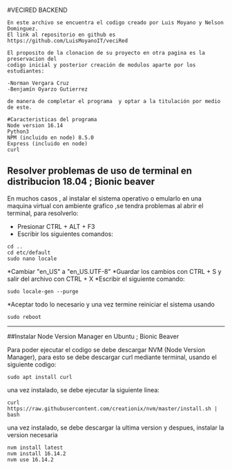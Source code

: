 #VECIRED BACKEND
```
En este archivo se encuentra el codigo creado por Luis Moyano y Nelson Dominguez.
El link al repositorio en github es https://github.com/LuisMoyanoIT/veciRed

El proposito de la clonacion de su proyecto en otra pagina es la preservacion del
codigo inicial y posterior creación de modulos aparte por los estudiantes:

-Norman Vergara Cruz
-Benjamín Oyarzo Gutierrez

de manera de completar el programa  y optar a la titulación por medio de este.

#Caracteristicas del programa
Node version 16.14
Python3
NPM (incluido en node) 8.5.0
Express (incluido en node)
curl
```

## Resolver problemas de uso de terminal en distribucion 18.04 ; Bionic beaver

En muchos casos , al instalar el sistema operativo o emularlo en una maquina virtual
 con ambiente grafico ,se tendra problemas al abrir el terminal, para resolverlo:

 * Presionar  CTRL + ALT + F3
 * Escribir los siguientes comandos:
 ```
 cd ..
 cd etc/default
 sudo nano locale
 ```
 *Cambiar "en_US" a "en_US.UTF-8"
 *Guardar los cambios con CTRL + S   y salir del archivo con CTRL + X
 *Escribir el siguiente comando:
 ```
 sudo locale-gen --purge
 ```
 *Aceptar todo lo necesario y una vez  termine reiniciar el sistema usando
 ```
 sudo reboot
 ```

 

---
##Instalar Node Version Manager en Ubuntu ; Bionic Beaver

Para poder ejecutar el codigo se debe descargar NVM (Node Version Manager),
para esto se debe descargar curl mediante terminal, usando el siguiente codigo:
```
sudo apt install curl 
```
una vez instalado, se debe ejecutar la siguiente linea:
```
curl https://raw.githubusercontent.com/creationix/nvm/master/install.sh | bash 
```
una vez instalado, se debe  descargar la ultima version y despues, instalar la version necesaria
```
nvm install latest
nvm install 16.14.2
nvm use 16.14.2
```
